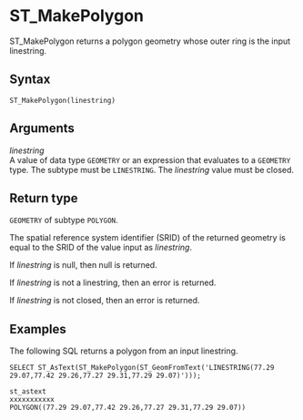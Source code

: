 # ST\_MakePolygon<a name="ST_MakePolygon-function"></a>

ST\_MakePolygon returns a polygon geometry whose outer ring is the input linestring\. 

## Syntax<a name="ST_MakePolygon-function-syntax"></a>

```
ST_MakePolygon(linestring)
```

## Arguments<a name="ST_MakePolygon-function-arguments"></a>

 *linestring*   
A value of data type `GEOMETRY` or an expression that evaluates to a `GEOMETRY` type\. The subtype must be `LINESTRING`\. The *linestring* value must be closed\. 

## Return type<a name="ST_MakePolygon-function-return"></a>

`GEOMETRY` of subtype `POLYGON`\. 

The spatial reference system identifier \(SRID\) of the returned geometry is equal to the SRID of the value input as *linestring*\. 

If *linestring* is null, then null is returned\.

If *linestring* is not a linestring, then an error is returned\.

If *linestring* is not closed, then an error is returned\.

## Examples<a name="ST_MakePolygon-function-examples"></a>

The following SQL returns a polygon from an input linestring\. 

```
SELECT ST_AsText(ST_MakePolygon(ST_GeomFromText('LINESTRING(77.29 29.07,77.42 29.26,77.27 29.31,77.29 29.07)')));
```

```
st_astext
xxxxxxxxxxx
POLYGON((77.29 29.07,77.42 29.26,77.27 29.31,77.29 29.07))
```